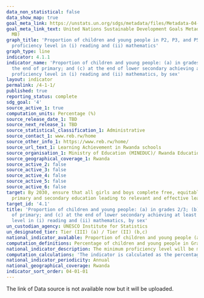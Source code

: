 ```yaml
---
data_non_statistical: false
data_show_map: true
goal_meta_link: https://unstats.un.org/sdgs/metadata/files/Metadata-04-01-01.pdf
goal_meta_link_text: United Nations Sustainable Development Goals Metadata (PDF 4.0
  MB)
graph_title: 'Proportion of children and young people in P2, P3, and P5 achieving at least a minimum
  proficiency level in (i) reading and (ii) mathematics'
graph_type: line
indicator: 4.1.1
indicator_name: 'Proportion of children and young people: (a) in grades 2/3; (b) at
  the end of primary; and (c) at the end of lower secondary achieving at least a minimum
  proficiency level in (i) reading and (ii) mathematics, by sex'
layout: indicator
permalink: /4-1-1/
published: true
reporting_status: complete
sdg_goal: '4'
source_active_1: true
computation_units: Percentage (%)
source_release_date_1: TBD
source_next_release_1: TBD
source_statistical_classification_1: Administrative
source_contact_1: www.reb.rw/home
source_other_info_1: https://www.reb.rw/home/
source_url_text_1: Learning Achievement in Rwanda schools
source_organisation_1: Ministry of Education (MINEDUC)/ Rwanda Education Board (REB)
source_geographical_coverage_1: Rwanda
source_active_2: false
source_active_3: false
source_active_4: false
source_active_5: false
source_active_6: false
target: By 2030, ensure that all girls and boys complete free, equitable and quality
  primary and secondary education leading to relevant and effective learning outcomes
target_id: '4.1'
title: 'Proportion of children and young people: (a) in grades 2/3; (b) at the end
  of primary; and (c) at the end of lower secondary achieving at least a minimum proficiency
  level in (i) reading and (ii) mathematics, by sex'
un_custodian_agency: UNESCO Institute for Statistics
un_designated_tier: Tier (III) (a) / Tier (II) (b,c)
national_indicator_avalable: Proportion of children and young people (a) in grades 2/3; (b) at the end of primary; and (c) at the end of lower secondary achieving at least a minimum proficiency level in (i) reading and (ii) mathematics, by sex
computation_definitions: Percentage of children and young people in Grade 2 or 3 of primary education, at the end of primary education and the end of lower secondary education achieving at least a minimum proficiency level in (a) reading and (b) mathematics
national_indicator_description: The minimum proficiency level will be measured relative to new common reading and mathematics scales currently in development
computation_calculations: 'The indicator is calculated as the percentage of children and/or young people at the relevant stage of education achieving or exceeding a pre-defined proficiency level in a given subject. Performance above the minimum level, PLtn,s, above minimum = p where p is the percentage of students in a learning assessment at stage of education n, in subject s in any year (t-i) where 0 < i < 5, who has achieved the level of proficiency that is greater than a pre-defined minimum standard, Smin. The minimum standard is defined by the global education community taking into consideration regional differences.'
national_indicator_periodicity: Annual
national_geographical_coverage: Rwanda
indicator_sort_order: 04-01-01
---
```

The link of Data source is not available now but it will be uploaded.
